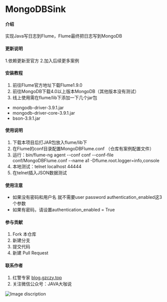 # MongoDBSink

#### 介绍
实现​Java写日志到Flume，Flume最终把日志写到MongoDB

#### 更新说明
1.依赖更新至官方
2.加入后续更多案例

#### 安装教程

1. 前往Flume官方地址下载Flume1.9.0
2. 前往MongoDB下载4.0以上版本MongoDB（其他版本没有测试）
3. 线上使用需在flume/lib下添加一下几个jar包
- mongodb-driver-3.9.1.jar
- mongodb-driver-core-3.9.1.jar
- bson-3.9.1.jar

#### 使用说明

1. 下载本项目后打JAR包放入flume/lib下
2. 在Flume的conf目录配置MongoDBFlume.conf （仓库有案例配置文件）
3. 运行：bin/flume-ng agent --conf conf --conf-file conf/MongoDBFlume.conf --name a1 -Dflume.root.logger=info,console
4. 本地测试：telnet localhost 44444
5. 在telnet插入JSON数据测试

#### 使用注意
- 如果没有密码和用户名 就不需要user password authentication_enabled这3个参数
- 如果有密码，请设置authentication_enabled = True

#### 参与贡献

1. Fork 本仓库
2. 新建分支
3. 提交代码
4. 新建 Pull Request

#### 联系作者
1. 红警专家 [blog.gzczy.top](https://blog.gzczy.top)
2. 关注微信公众号：JAVA大咖说

![Image discription](http://image.gzczy.top/2018/12/qrcode_for_gh_c464884a70ff_258.jpg)

